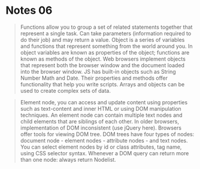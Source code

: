 # Notes 06

> Functions allow you to group a set of related statements together that represent a single task. Can take parameters (information required to do their job) and may return a value. Object is a series of variables and functions that represent something from the world around you. In object variables are known as properties of the object; functions are known as methods of the object. Web browsers implement objects that represent both the browser window and the document loaded into the browser window. JS has built-in objects such as String Number Math and Date. Their properties and methods offer functionality that help you write scripts. Arrays and objects can be used to create complex sets of data.

> Element node, you can access and update content using properties such as text-content and inner HTML or using DOM manipulation techniques. An element node can contain multiple text nodes and child elements that are siblings of each other. In older browsers, implementation of DOM inconsistent (use jQuery here). Browsers offer tools for viewing DOM tree. DOM trees have four types of nodes: document node - element nodes - attribute nodes - and text nodes. You can select element nodes by id or class attributes, tag name, using CSS selector syntax. Whenever a DOM query can return more than one node: always return Nodelist.